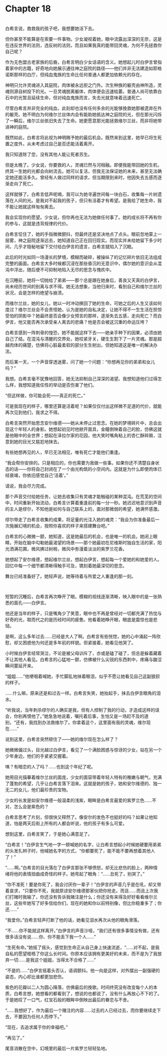 # Chapter 18

<br>
白希言说，救救我的孩子吧，我想要她活下去。

但你甚至不能算是在索要一件事物。少女凝视着她，眼中流露出深深的无奈，这是在违反世界的法则，违反树的法则，而且如果我真的能带回灵魂，为何不先拯救你自己呢？

作为无色盟古老家族的后裔，白希言明白少女话语的含义。她想起儿时白伊言曾指着家中的古籍，好奇地向她展示通往神之庭院的路径——他们并非无法建造如耶格诺斯那样的白厅，但纯血鬼族的生命比任何普通人都更加依赖光的存在。

神明只允许灵魂进入其庭院，肉体被永远拒之门外。次生种族的躯壳由神所造，灵魂则源自树投下的光。一旦灵魂脱离躯体，肉体便会迅速枯萎。普通人尚可依靠白石中的光暂且延续生命，但对纯血鬼族而言，失去光就意味着迅速死亡。

尽管白希言并非完全的纯血，此刻却也没有任何多余的光能够挽救她那被遗弃在外的躯壳。她不明白为何维尔兰丝体内会有能助她抵达神之庭院的光，但在那光闪烁了一瞬后，维尔兰丝依旧失去了生命。她更愿意那光能拯救维尔兰丝，而非将她带进神的庭院。

既然如此，白希言将此视为神明赐予她的最后机会。既然来到这里，她早已将生死置之度外，从未考虑过自己是否还能活着离开。

我只知道除了您，没有其他人能让死者苏生。

但是太晚了。少女说，你要救的人，灵魂已然与河相融。即便我能带回她的生机，终其一生她的光都会向树流去。她可以复活，但我无法保证她的未来，甚至无法确定她还能活多久。曾经有人做过同样的请求，但当期限到来时，他因失去五感而逐渐走向了死亡。

这样就够了。白希言低声呢喃，我可以为她寻遍世间每一块白石，收集每一片树遗落在人间的光。是我对不起我的孩子，但只有活着才有希望。是我给了她生命，我不能让她就这样匆匆离去。

我会实现你的愿望。少女说，但你再也无法为她做任何事了。她的成长将不再有你的参与，这就是违背规律的代价。

白希言怔住了，她的手指微微颤抖，但最终还是坚决地点了点头。眼前忽地蒙上一层雾，神之庭院逐渐远去，她知道自己正在回归现实。而现实并未给她留下多少时间，几乎才隐秘地留下交付给白伊言的遗言，白希言就陷入了沉眠。

此后的时光如同一场漫长的梦境，模糊而破碎，被操纵了的记忆碎片依旧无法组成完整的画面。白希言大多时候都沉浸在那些昏沉的无意识中，偶尔她的意识会从混沌中浮出，随后便不可抑制地陷入无尽的思念与愧疚中。

在沉睡前，她将一切抛给了弟弟——那个总是跟在她身后，善良又天真的白伊言，尚未经历世间的别离与求不得。她无法想象，当他归来时，看到自己和维尔兰丝的状况，会是怎样的绝望与崩溃。

而维尔兰丝，她的女儿，她以一时冲动换回了她的生命，可她之后的人生又该如何度过？维尔兰丝会不会责怪她，认为是她的自私决定，让她不得不一生生活在担惊受怕的阴影中？她最终是否会像少女预言的那样，逐渐失去五感，走向死亡？而白伊言，他又能否再次承受亲人离去的悲痛？他是否会被这沉重的命运压垮？

白希言感到一阵刺骨的惶恐，她不能就这样下去——她亲手种下的因果，必须由她自己了结。在混沌与清醒的交界处，她咬紧牙关，硬生生割下了一片灵魂。那是超越肉体的痛楚，仿佛将心脏最柔软的部分生生剜出，但她知道这是唯一的解决办法。

而后某一天，一个声音穿透迷雾，问了她一个问题：“你想再见你的弟弟和女儿吗？”

我想。白希言毫不犹豫地回答，她无法抑制自己深深的渴望。我想知道他们过得怎么样，我想知道我任性的举动是否伤害了他们。

“但这样做，你可能会死——真正的死亡。”

可是我现在的样子，哪里还算是活着呢？如果仅仅付出这样微不足道的代价，就能再次见到他们，我求之不得。

白希言突然开始思念安尔维德——她从未停止过思念。在她的梦境碎片中，总会出现这个年轻人的身影。她想起初见时他掀开面具，金瞳倒映着自己的脸，仿佛这就是他眼中的全世界；想起在泽拉尔家的花园，他大笑时嘴角粘上的杏仁酥碎屑，注意到她的目光又尴尬地抹去。

有些她想再见的人，早已无法相见，唯有死亡才能他们重逢。

“我会帮你安排的。只是相应的，你也需要为我做一些事。如果你还不清楚自身状态的话——你将自己封闭在了一个由光构筑的小空间内。这就是为什么即使肉体已经衰竭，你依旧感觉自己‘活着’。”

请说，我会尽力完成。

那个声音交付给她任务，让她去收集只有灵魂才能触碰的某种混沌。在荒芜的空间中，时间重新开始流动，白希言计算着重逢前的每一分一秒。她迟迟地意识到声音的主人是缪尔，不知他是如何与自己联系上的，面对那微弱的希望，她满怀感激。

缪尔带走了白希言收集的成果，将足量的光注入她的魂灵：“我会为你准备最后一次施展幻境的机会，按照你喜欢的样子来搭建舞台吧。”

白希言的心微微一颤，她知道，这是她最后的机会，也是唯一的机会。她闭上眼睛，开始在脑中勾勒她最渴望的场景——那个她最初在尼维斯时独自生活的家，阳光洒满花圃，微风拂过树梢，微风中弥漫着淡淡的紫罗兰花香。

她想起了安尔维德，想起维尔兰丝，想起白伊言，想起每一个爱她的和她爱的人。回忆中每一个细节都清晰得触手可及，镌刻着她最深切的思念。

舞台已经准备好了。她轻声说，她等待着与所爱之人重逢的那一刻。

<br>

短暂的沉睡后，白希言再次睁开了眼。模糊的视线逐渐清晰，映入眼中的是一张熟悉的面孔——白伊言。

他还是当年的样子，只是嘴角少了笑意，眼中也不再是曾经对一切都充满了热忱与好奇的光，取而代之的是历经时间的疲惫。他看着她睁开眼，眼底是震惊也是悲恸。

是啊，这么多年过去……已经是大人了啊。白希言有些恍惚，她的心中涌起一阵欣慰，却又困惑他为何还是多年前的样貌。但紧接着，她看见他哭了。

小时候白伊言经常哭泣，不论是被父母训斥了，亦或是磕了碰了，但总是躲着藏着不让其他人看见。白希言的心猛地一颤，仿佛被什么尖锐的东西刺中，疼痛与酸涩瞬间蔓延开来。

“姐姐……”他哽咽着喊她，手忙脚乱地抹着眼泪，似乎不愿让她看见自己这副狼狈的样子。

……什么嘛，原来还是和过去一样。白希言失笑，她抬起手，抹去白伊言眼角的泪水。

“听我说，当年刺杀缪尔的人确实是我，但有人控制了我的行动，才造成这样的误会，你别再恨他了。”她急急地说着，嘱托着后事，生怕又是一场赶不及的道别，“还有，我找到办法救维尔了。你拿着这个，这里面有我的灵魂，维尔现在……”

说到这里，白希言突然顿住了——她的维尔现在怎么样了？

她微微偏过头，目光越过白伊言，看见了一个满脸困惑与惊讶的少女，站在另一个少年身边，他们的手紧紧交握着。

咦？有暗恋的人了吗？……也到这个年纪了呢。

她用目光描摹着维尔兰丝的面庞，少女的面容带着年轻人特有的稚嫩与朝气，充满了蓬勃的希望，几乎让白希言落下泪来。这就是她的孩子，她和安尔维德的、独一无二的女儿，他们最珍贵的宝物。

少女的长发是如安尔维德一般温柔的浅紫，眼眸是白希言最爱的紫罗兰色……不对，怎么会是紫色的？

白希言思考了片刻，但很快又释然了。像安尔的发色不也挺好的吗？如果让他知道，怕是两天后街上所有的人都会听说，他的孩子有多么可爱。

想到这里，白希言笑了，于是她心满意足了。

“白希言！”白伊言生气地一字一顿喊她的名字，让白希言想起小时候她硬要用弟弟的头发扎辫子时，他喊她名字的方式，“你都要死了，能不能不要再想着其他人了！”

“……啊。”白希言的目光落在了白伊言那张不够愤怒，却无比悲伤的脸上，两种情绪将他的表情扭曲成奇怪的样子。她弯起了眼角：“……丑死了，别哭了。”

“你不准死！要是你死了，我会讨厌你一辈子！”白伊言的声音几乎是在吼，却又带着哀求，“只要你不死，我就原谅安尔维德那家伙把你抢走。而且……而且上次我们打赌时我输了，你还没有告诉我赌注是什么；你还没有来得及好好看看维尔兰丝，这些年她写了好多信给你们，现在的她和你以前特别像，但比你稳重多了；你还……”

“我爱你。”白希言轻声打断了他的话，她看见泪水再次从他的眼角滑落。

“不……你不能就这样离开。”白伊言的声音沙哑，“我们还有很多事情没有做，还有很多话没有说……你、你不能丢下我一个人……”

“生死有命。”她摇了摇头，感觉到生命正从自己身上快速流逝，“……对不起，是我自私的愿望桎梏了你这么长时间。你原本应该拥有更美好的未来，而不是为了我放弃一切……是我这个姐姐，当得太不合格了……”

“不是的……”白伊言摇着头否认，语调颤抖。他一向是这样，对外摆出一副强硬的姿态，内心却比谁都更加悲伤。

紫色的花瓣以二人为圆心降落，仿佛最后的挽歌。时间终究没有改变每个人的本质，白希言想，她想看的都看到了，想说的也都说了，没有什么再放心不下的了。于是她叹了一口气，红宝石般的眼眸中倒映出最后的眷恋与不舍。

“……我想好了，作为最后一个赌注的内容……过去的人已经过去，而你要继续走下去，不要因为任何人而停下。”

“现在，去追求属于你的幸福吧。”

“再见了。”

尾音消散在空中，幻境里的最后一片紫罗兰轻轻坠地。
